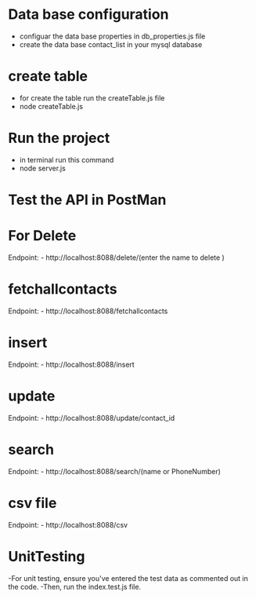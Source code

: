 # Data base configuration
- configuar the data base properties in db_properties.js file
- create the data base contact_list in your mysql database

# create table 
- for create the table run the createTable.js file 
- node createTable.js 

# Run the project
- in terminal run this command 
- node server.js

# Test the API in PostMan

# For Delete
  Endpoint:  - http://localhost:8088/delete/(enter the name to delete )
# fetchallcontacts
  Endpoint:  - http://localhost:8088/fetchallcontacts
# insert
  Endpoint:  - http://localhost:8088/insert
# update
  Endpoint:  - http://localhost:8088/update/contact_id
# search
  Endpoint:  - http://localhost:8088/search/(name or PhoneNumber)
# csv file
  Endpoint:  - http://localhost:8088/csv
# UnitTesting
-For unit testing, ensure you've entered the test data as commented out in the code.
-Then, run the index.test.js file.



